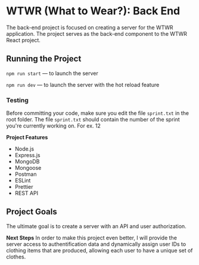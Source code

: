 # WTWR (What to Wear?): Back End

The back-end project is focused on creating a server for the WTWR application. The project serves as the back-end component to the WTWR React project.

## Running the Project

`npm run start` — to launch the server

`npm run dev` — to launch the server with the hot reload feature

### Testing

Before committing your code, make sure you edit the file `sprint.txt` in the root folder. The file `sprint.txt` should contain the number of the sprint you're currently working on. For ex. 12

**Project Features**

- Node.js
- Express.js
- MongoDB
- Mongoose
- Postman
- ESLint
- Prettier
- REST API

## Project Goals

The ultimate goal is to create a server with an API and user authorization.

**Next Steps**
In order to make this project even better, I will provide the server access to authentification data and dynamically assign user IDs to clothing items that are produced, allowing each user to have a unique set of clothes.
